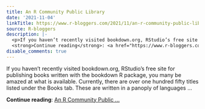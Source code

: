```yaml
---
title: An R Community Public Library
date: '2021-11-04'
linkTitle: https://www.r-bloggers.com/2021/11/an-r-community-public-library/
source: R-bloggers
description: |-
  <p>If you haven’t recently visited bookdown.org, RStudio’s free site for publishing books written with the bookdown R package, you many be amazed at what is available. Currently, there are over one hundred fifty titles listed under the Books tab. These are written in a panoply of languages ...</p>
  <strong>Continue reading</strong>: <a href="https://www.r-bloggers.com/2021/11/an-r-community-public-library/">An R Community Public ...
disable_comments: true
---
```

<p>If you haven’t recently visited bookdown.org, RStudio’s free site for publishing books written with the bookdown R package, you many be amazed at what is available. Currently, there are over one hundred fifty titles listed under the Books tab. These are written in a panoply of languages ...</p>
<strong>Continue reading</strong>: <a href="https://www.r-bloggers.com/2021/11/an-r-community-public-library/">An R Community Public ...